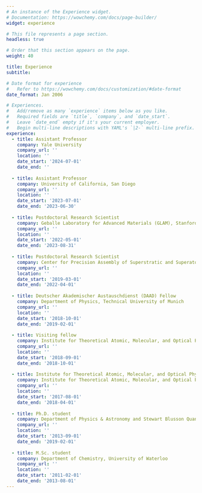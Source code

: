 ```yaml
---
# An instance of the Experience widget.
# Documentation: https://wowchemy.com/docs/page-builder/
widget: experience

# This file represents a page section.
headless: true

# Order that this section appears on the page.
weight: 40

title: Experience
subtitle:

# Date format for experience
#   Refer to https://wowchemy.com/docs/customization/#date-format
date_format: Jan 2006

# Experiences.
#   Add/remove as many `experience` items below as you like.
#   Required fields are `title`, `company`, and `date_start`.
#   Leave `date_end` empty if it's your current employer.
#   Begin multi-line descriptions with YAML's `|2-` multi-line prefix.
experience:
  - title: Assistant Professor
    company: Yale University
    company_url: ''
    location: ''
    date_start: '2024-07-01'
    date_end: ''
    
  - title: Assistant Professor
    company: University of California, San Diego
    company_url: ''
    location: ''
    date_start: '2023-07-01'
    date_end: '2023-06-30'
    
  - title: Postdoctoral Research Scientist
    company: Geballe Laboratory for Advanced Materials (GLAM), Stanford Institute for Theoretical Physics (SITP) and Department of Physics, Stanford University
    company_url: ''
    location: ''
    date_start: '2022-05-01'
    date_end: '2023-08-31'
    
  - title: Postdoctoral Research Scientist
    company: Center for Precision Assembly of Superstratic and Superatomic Solids and Departments of Physics & Chemistry, Columbia University
    company_url: ''
    location: ''
    date_start: '2019-03-01'
    date_end: '2022-04-01'
    
  - title: Deutscher Akademischer Austauschdienst (DAAD) Fellow
    company: Department of Physics, Technical University of Munich
    company_url: ''
    location: ''
    date_start: '2018-10-01'
    date_end: '2019-02-01'
    
  - title: Visiting fellow
    company: Institute for Theoretical Atomic, Molecular, and Optical Physics (ITAMP), Harvard-Smithsonian Center for Astrophysics and Department of Physics, Harvard University
    company_url: ''
    location: ''
    date_start: '2018-09-01'
    date_end: '2018-10-01'
    
  - title: Institute for Theoretical Atomic, Molecular, and Optical Physics (ITAMP) Visiting Fellow
    company: Institute for Theoretical Atomic, Molecular, and Optical Physics (ITAMP), Harvard-Smithsonian Center for Astrophysics and Department of Physics, Harvard University
    company_url: ''
    location: ''
    date_start: '2017-08-01'
    date_end: '2018-04-01'
    
  - title: Ph.D. student
    company: Department of Physics & Astronomy and Stewart Blusson Quantum Matter Institute (SBQMI), The University of British Columbia
    company_url: ''
    location: ''
    date_start: '2013-09-01'
    date_end: '2019-02-01'
    
  - title: M.Sc. student
    company: Department of Chemistry, University of Waterloo
    company_url: ''
    location: ''
    date_start: '2011-02-01'
    date_end: '2013-08-01'
---
```

